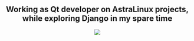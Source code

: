 <div align='center'>
  
  <h2>Working as Qt developer on AstraLinux projects, while exploring Django in my spare time</h2>
  <a href='https://t.me/eeezz_z'>
    <img src='https://img.icons8.com/?size=100&id=undefined&format=png&color=000000'>
  </a>
</div>
